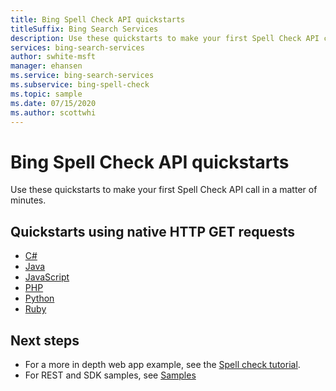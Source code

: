 ```yaml
---
title: Bing Spell Check API quickstarts
titleSuffix: Bing Search Services
description: Use these quickstarts to make your first Spell Check API call in a matter of minutes.
services: bing-search-services
author: swhite-msft
manager: ehansen
ms.service: bing-search-services
ms.subservice: bing-spell-check
ms.topic: sample
ms.date: 07/15/2020
ms.author: scottwhi
---
```


# Bing Spell Check API quickstarts

Use these quickstarts to make your first Spell Check API call in a matter of minutes.

## Quickstarts using native HTTP GET requests

- [C#](rest/csharp.md)
- [Java](rest/java.md)
- [JavaScript](rest/nodejs.md)
- [PHP](rest/php.md)
- [Python](rest/python.md)
- [Ruby](rest/ruby.md)


<!-- ## Quickstarts using the Bing client library

- [C#](sdk/spell-check-client-library-csharp.md) -->


## Next steps

- For a more in depth web app example, see the [Spell check tutorial](../tutorial/spellcheck.md).
- For REST and SDK samples, see [Samples](../samples.md)